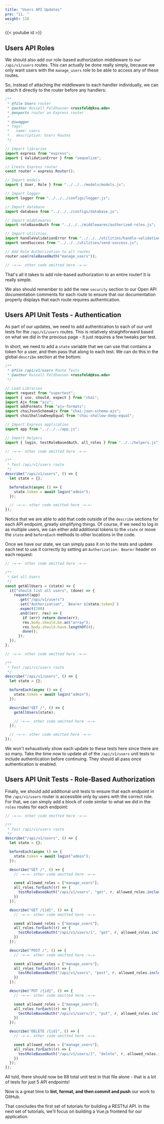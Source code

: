 ```yaml
---
title: "Users API Updates"
pre: "11. "
weight: 110
---
```


{{< youtube id >}}

## Users API Roles

We should also add our role-based authorization middleware to our `/api/v1/users` routes. This can actually be done really simply, because we only want users with the `manage_users` role to be able to access any of these routes.

So, instead of attaching the middleware to each handler individually, we can attach it directly to the router before any handlers:

```js {title="routes/api/v1/users.js" hl_lines="28-29 35-36"}
/**
 * @file Users router
 * @author Russell Feldhausen <russfeld@ksu.edu>
 * @exports router an Express router
 *
 * @swagger
 * tags:
 *   name: users
 *   description: Users Routes
 */

// Import libraries
import express from "express";
import { ValidationError } from "sequelize";

// Create Express router
const router = express.Router();

// Import models
import { User, Role } from "../../../models/models.js";

// Import logger
import logger from "../../../configs/logger.js";

// Import database
import database from "../../../configs/database.js";

// Import middlewares
import roleBasedAuth from "../../../middlewares/authorized-roles.js";

// Import utilities
import handleValidationError from "../../../utilities/handle-validation-error.js";
import sendSuccess from "../../../utilities/send-success.js";

// Add Role Authorization to all routes
router.use(roleBasedAuth("manage_users"));

// -=-=- other code omitted here -=-=-
```

That's all it takes to add role-based authorization to an entire router! It is really simple. 

We also should remember to add the new `security` section to our Open API documentation comments for each route to ensure that our documentation properly displays that each route requires authentication. 

## Users API Unit Tests - Authentication

As part of our updates, we need to add authentication to each of our unit tests for the `/api/v1/users` routes. This is relatively straightforward based on what we did in the previous page - it just requires a few tweaks per test. 

In short, we need to add a `state` variable that we can use that contains a token for a user, and then pass that along to each test. We can do this in the global `describe` section at the bottom:

```js {title="test/api/v1/users.js" hl_lines="17-18 26 28-30"}
/**
 * @file /api/v1/users Route Tests
 * @author Russell Feldhausen <russfeld@ksu.edu>
 */

// Load Libraries
import request from "supertest";
import { use, should, expect } from "chai";
import Ajv from "ajv";
import addFormats from "ajv-formats";
import chaiJsonSchemaAjv from "chai-json-schema-ajv";
import chaiShallowDeepEqual from "chai-shallow-deep-equal";

// Import Express application
import app from "../../../app.js";

// Import Helpers
import { login, testRoleBasedAuth, all_roles } from "../../helpers.js";

// -=-=- other code omitted here -=-=-

/**
 * Test /api/v1/users route
 */
describe("/api/v1/users", () => {
  let state = {};

  beforeEach(async () => {
    state.token = await login("admin");
  });

  // -=-=- other code omitted here -=-=-
});
```

Notice that we are able to add that code outside of the `describe` sections for each API endpoint, greatly simplifying things. Of course, if we need to log in as multiple users, we can either add additional tokens to the `state` or move the `state` and `beforeEach` methods to other locations in the code.

Once we have our state, we can simply pass it on to the tests and update each test to use it correctly by setting an `Authorization: Bearer` header on each request:

```js {title="test/api/v1/users.js" hl_lines="6 10 34"}
// -=-=- other code omitted here -=-=-

/**
 * Get all Users
 */
const getAllUsers = (state) => {
  it("should list all users", (done) => {
    request(app)
      .get("/api/v1/users")
      .set("Authorization", `Bearer ${state.token}`)
      .expect(200)
      .end((err, res) => {
        if (err) return done(err);
        res.body.should.be.an("array");
        res.body.should.have.lengthOf(4);
        done();
      });
  });
};

// -=-=- other code omitted here -=-=-

/**
 * Test /api/v1/users route
 */
describe("/api/v1/users", () => {
  let state = {};

  beforeEach(async () => {
    state.token = await login("admin");
  });

  describe("GET /", () => {
    getAllUsers(state);

    // -=-=- other code omitted here -=-=-
  });

  // -=-=- other code omitted here -=-=-
});
```

We won't exhaustively show each update to these tests here since there are so many. Take the time now to update all of the `/api/v1/users` unit tests to include authentication before continuing. They should all pass once authentication is enabled. 

## Users API Unit Tests - Role-Based Authorization

Finally, we should add additional unit tests to ensure that each endpoint in the `/api/v1/users` router is accessible only by users with the correct role. For that, we can simply add a block of code similar to what we did in the `roles` routes for each endpoint:

```js {title="test/api/v1/users.js" hl_lines="16-19 25-28 34-37 43-46 52-55"}
// -=-=- other code omitted here -=-=-

/**
 * Test /api/v1/users route
 */
describe("/api/v1/users", () => {
  let state = {};

  beforeEach(async () => {
    state.token = await login("admin");
  });

  describe("GET /", () => {
    // -=-=- other code omitted here -=-=-

    const allowed_roles = ["manage_users"];
    all_roles.forEach((r) => {
      testRoleBasedAuth("/api/v1/users", "get", r, allowed_roles.includes(r))
    })
  });

  describe("GET /{id}", () => {
    // -=-=- other code omitted here -=-=-

    const allowed_roles = ["manage_users"];
    all_roles.forEach((r) => {
      testRoleBasedAuth("/api/v1/users/1", "get", r, allowed_roles.includes(r))
    })
  });

  describe("POST /", () => {
    // -=-=- other code omitted here -=-=-

    const allowed_roles = ["manage_users"];
    all_roles.forEach((r) => {
      testRoleBasedAuth("/api/v1/users", "post", r, allowed_roles.includes(r))
    })
  });

  describe("PUT /{id}", () => {
    // -=-=- other code omitted here -=-=-

    const allowed_roles = ["manage_users"];
    all_roles.forEach((r) => {
      testRoleBasedAuth("/api/v1/users/1", "put", r, allowed_roles.includes(r))
    })
  });

  describe("DELETE /{id}", () => {
    // -=-=- other code omitted here -=-=-

    const allowed_roles = ["manage_users"];
    all_roles.forEach((r) => {
      testRoleBasedAuth("/api/v1/users/1", "delete", r, allowed_roles.includes(r))
    })
  });
});
```

All told, there should now be 88 total unit test in that file alone - that is a lot of tests for just 5 API endpoints!

Now is a great time to **lint, format, and then commit and push** our work to GitHub.

That concludes the first set of tutorials for building a RESTful API. In the next set of tutorials, we'll focus on building a Vue.js frontend for our application. 